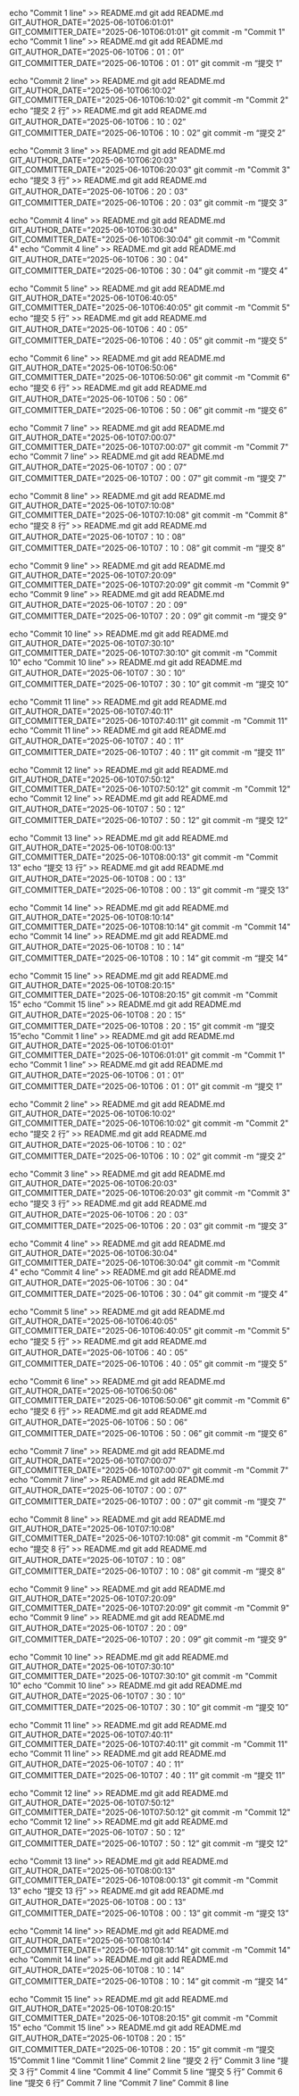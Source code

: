 echo "Commit 1 line" >> README.md
git add README.md
GIT_AUTHOR_DATE="2025-06-10T06:01:01" GIT_COMMITTER_DATE="2025-06-10T06:01:01" git commit -m "Commit 1"
echo “Commit 1 line” >> README.md
git add README.md
GIT_AUTHOR_DATE=“2025-06-10T06：01：01” GIT_COMMITTER_DATE=“2025-06-10T06：01：01” git commit -m “提交 1”

echo "Commit 2 line" >> README.md
git add README.md
GIT_AUTHOR_DATE="2025-06-10T06:10:02" GIT_COMMITTER_DATE="2025-06-10T06:10:02" git commit -m "Commit 2"
echo “提交 2 行” >> README.md
git add README.md
GIT_AUTHOR_DATE=“2025-06-10T06：10：02” GIT_COMMITTER_DATE=“2025-06-10T06：10：02” git commit -m “提交 2”

echo "Commit 3 line" >> README.md
git add README.md
GIT_AUTHOR_DATE="2025-06-10T06:20:03" GIT_COMMITTER_DATE="2025-06-10T06:20:03" git commit -m "Commit 3"
echo “提交 3 行” >> README.md
git add README.md
GIT_AUTHOR_DATE=“2025-06-10T06：20：03” GIT_COMMITTER_DATE=“2025-06-10T06：20：03” git commit -m “提交 3”

echo "Commit 4 line" >> README.md
git add README.md
GIT_AUTHOR_DATE="2025-06-10T06:30:04" GIT_COMMITTER_DATE="2025-06-10T06:30:04" git commit -m "Commit 4"
echo “Commit 4 line” >> README.md
git add README.md
GIT_AUTHOR_DATE=“2025-06-10T06：30：04” GIT_COMMITTER_DATE=“2025-06-10T06：30：04” git commit -m “提交 4”

echo "Commit 5 line" >> README.md
git add README.md
GIT_AUTHOR_DATE="2025-06-10T06:40:05" GIT_COMMITTER_DATE="2025-06-10T06:40:05" git commit -m "Commit 5"
echo “提交 5 行” >> README.md
git add README.md
GIT_AUTHOR_DATE=“2025-06-10T06：40：05” GIT_COMMITTER_DATE=“2025-06-10T06：40：05” git commit -m “提交 5”

echo "Commit 6 line" >> README.md
git add README.md
GIT_AUTHOR_DATE="2025-06-10T06:50:06" GIT_COMMITTER_DATE="2025-06-10T06:50:06" git commit -m "Commit 6"
echo “提交 6 行” >> README.md
git add README.md
GIT_AUTHOR_DATE=“2025-06-10T06：50：06” GIT_COMMITTER_DATE=“2025-06-10T06：50：06” git commit -m “提交 6”

echo "Commit 7 line" >> README.md
git add README.md
GIT_AUTHOR_DATE="2025-06-10T07:00:07" GIT_COMMITTER_DATE="2025-06-10T07:00:07" git commit -m "Commit 7"
echo “Commit 7 line” >> README.md
git add README.md
GIT_AUTHOR_DATE=“2025-06-10T07：00：07” GIT_COMMITTER_DATE=“2025-06-10T07：00：07” git commit -m “提交 7”

echo "Commit 8 line" >> README.md
git add README.md
GIT_AUTHOR_DATE="2025-06-10T07:10:08" GIT_COMMITTER_DATE="2025-06-10T07:10:08" git commit -m "Commit 8"
echo “提交 8 行” >> README.md
git add README.md
GIT_AUTHOR_DATE=“2025-06-10T07：10：08” GIT_COMMITTER_DATE=“2025-06-10T07：10：08” git commit -m “提交 8”

echo "Commit 9 line" >> README.md
git add README.md
GIT_AUTHOR_DATE="2025-06-10T07:20:09" GIT_COMMITTER_DATE="2025-06-10T07:20:09" git commit -m "Commit 9"
echo “Commit 9 line” >> README.md
git add README.md
GIT_AUTHOR_DATE=“2025-06-10T07：20：09” GIT_COMMITTER_DATE=“2025-06-10T07：20：09” git commit -m “提交 9”

echo "Commit 10 line" >> README.md
git add README.md
GIT_AUTHOR_DATE="2025-06-10T07:30:10" GIT_COMMITTER_DATE="2025-06-10T07:30:10" git commit -m "Commit 10"
echo “Commit 10 line” >> README.md
git add README.md
GIT_AUTHOR_DATE=“2025-06-10T07：30：10” GIT_COMMITTER_DATE=“2025-06-10T07：30：10” git commit -m “提交 10”

echo "Commit 11 line" >> README.md
git add README.md
GIT_AUTHOR_DATE="2025-06-10T07:40:11" GIT_COMMITTER_DATE="2025-06-10T07:40:11" git commit -m "Commit 11"
echo “Commit 11 line” >> README.md
git add README.md
GIT_AUTHOR_DATE=“2025-06-10T07：40：11” GIT_COMMITTER_DATE=“2025-06-10T07：40：11” git commit -m “提交 11”

echo "Commit 12 line" >> README.md
git add README.md
GIT_AUTHOR_DATE="2025-06-10T07:50:12" GIT_COMMITTER_DATE="2025-06-10T07:50:12" git commit -m "Commit 12"
echo “Commit 12 line” >> README.md
git add README.md
GIT_AUTHOR_DATE=“2025-06-10T07：50：12” GIT_COMMITTER_DATE=“2025-06-10T07：50：12” git commit -m “提交 12”

echo "Commit 13 line" >> README.md
git add README.md
GIT_AUTHOR_DATE="2025-06-10T08:00:13" GIT_COMMITTER_DATE="2025-06-10T08:00:13" git commit -m "Commit 13"
echo “提交 13 行” >> README.md
git add README.md
GIT_AUTHOR_DATE=“2025-06-10T08：00：13” GIT_COMMITTER_DATE=“2025-06-10T08：00：13” git commit -m “提交 13”

echo "Commit 14 line" >> README.md
git add README.md
GIT_AUTHOR_DATE="2025-06-10T08:10:14" GIT_COMMITTER_DATE="2025-06-10T08:10:14" git commit -m "Commit 14"
echo “Commit 14 line” >> README.md
git add README.md
GIT_AUTHOR_DATE=“2025-06-10T08：10：14” GIT_COMMITTER_DATE=“2025-06-10T08：10：14” git commit -m “提交 14”

echo "Commit 15 line" >> README.md
git add README.md
GIT_AUTHOR_DATE="2025-06-10T08:20:15" GIT_COMMITTER_DATE="2025-06-10T08:20:15" git commit -m "Commit 15"
echo “Commit 15 line” >> README.md
git add README.md
GIT_AUTHOR_DATE=“2025-06-10T08：20：15” GIT_COMMITTER_DATE=“2025-06-10T08：20：15” git commit -m “提交 15”echo "Commit 1 line" >> README.md
git add README.md
GIT_AUTHOR_DATE="2025-06-10T06:01:01" GIT_COMMITTER_DATE="2025-06-10T06:01:01" git commit -m "Commit 1"
echo “Commit 1 line” >> README.md
git add README.md
GIT_AUTHOR_DATE=“2025-06-10T06：01：01” GIT_COMMITTER_DATE=“2025-06-10T06：01：01” git commit -m “提交 1”

echo "Commit 2 line" >> README.md
git add README.md
GIT_AUTHOR_DATE="2025-06-10T06:10:02" GIT_COMMITTER_DATE="2025-06-10T06:10:02" git commit -m "Commit 2"
echo “提交 2 行” >> README.md
git add README.md
GIT_AUTHOR_DATE=“2025-06-10T06：10：02” GIT_COMMITTER_DATE=“2025-06-10T06：10：02” git commit -m “提交 2”

echo "Commit 3 line" >> README.md
git add README.md
GIT_AUTHOR_DATE="2025-06-10T06:20:03" GIT_COMMITTER_DATE="2025-06-10T06:20:03" git commit -m "Commit 3"
echo “提交 3 行” >> README.md
git add README.md
GIT_AUTHOR_DATE=“2025-06-10T06：20：03” GIT_COMMITTER_DATE=“2025-06-10T06：20：03” git commit -m “提交 3”

echo "Commit 4 line" >> README.md
git add README.md
GIT_AUTHOR_DATE="2025-06-10T06:30:04" GIT_COMMITTER_DATE="2025-06-10T06:30:04" git commit -m "Commit 4"
echo “Commit 4 line” >> README.md
git add README.md
GIT_AUTHOR_DATE=“2025-06-10T06：30：04” GIT_COMMITTER_DATE=“2025-06-10T06：30：04” git commit -m “提交 4”

echo "Commit 5 line" >> README.md
git add README.md
GIT_AUTHOR_DATE="2025-06-10T06:40:05" GIT_COMMITTER_DATE="2025-06-10T06:40:05" git commit -m "Commit 5"
echo “提交 5 行” >> README.md
git add README.md
GIT_AUTHOR_DATE=“2025-06-10T06：40：05” GIT_COMMITTER_DATE=“2025-06-10T06：40：05” git commit -m “提交 5”

echo "Commit 6 line" >> README.md
git add README.md
GIT_AUTHOR_DATE="2025-06-10T06:50:06" GIT_COMMITTER_DATE="2025-06-10T06:50:06" git commit -m "Commit 6"
echo “提交 6 行” >> README.md
git add README.md
GIT_AUTHOR_DATE=“2025-06-10T06：50：06” GIT_COMMITTER_DATE=“2025-06-10T06：50：06” git commit -m “提交 6”

echo "Commit 7 line" >> README.md
git add README.md
GIT_AUTHOR_DATE="2025-06-10T07:00:07" GIT_COMMITTER_DATE="2025-06-10T07:00:07" git commit -m "Commit 7"
echo “Commit 7 line” >> README.md
git add README.md
GIT_AUTHOR_DATE=“2025-06-10T07：00：07” GIT_COMMITTER_DATE=“2025-06-10T07：00：07” git commit -m “提交 7”

echo "Commit 8 line" >> README.md
git add README.md
GIT_AUTHOR_DATE="2025-06-10T07:10:08" GIT_COMMITTER_DATE="2025-06-10T07:10:08" git commit -m "Commit 8"
echo “提交 8 行” >> README.md
git add README.md
GIT_AUTHOR_DATE=“2025-06-10T07：10：08” GIT_COMMITTER_DATE=“2025-06-10T07：10：08” git commit -m “提交 8”

echo "Commit 9 line" >> README.md
git add README.md
GIT_AUTHOR_DATE="2025-06-10T07:20:09" GIT_COMMITTER_DATE="2025-06-10T07:20:09" git commit -m "Commit 9"
echo “Commit 9 line” >> README.md
git add README.md
GIT_AUTHOR_DATE=“2025-06-10T07：20：09” GIT_COMMITTER_DATE=“2025-06-10T07：20：09” git commit -m “提交 9”

echo "Commit 10 line" >> README.md
git add README.md
GIT_AUTHOR_DATE="2025-06-10T07:30:10" GIT_COMMITTER_DATE="2025-06-10T07:30:10" git commit -m "Commit 10"
echo “Commit 10 line” >> README.md
git add README.md
GIT_AUTHOR_DATE=“2025-06-10T07：30：10” GIT_COMMITTER_DATE=“2025-06-10T07：30：10” git commit -m “提交 10”

echo "Commit 11 line" >> README.md
git add README.md
GIT_AUTHOR_DATE="2025-06-10T07:40:11" GIT_COMMITTER_DATE="2025-06-10T07:40:11" git commit -m "Commit 11"
echo “Commit 11 line” >> README.md
git add README.md
GIT_AUTHOR_DATE=“2025-06-10T07：40：11” GIT_COMMITTER_DATE=“2025-06-10T07：40：11” git commit -m “提交 11”

echo "Commit 12 line" >> README.md
git add README.md
GIT_AUTHOR_DATE="2025-06-10T07:50:12" GIT_COMMITTER_DATE="2025-06-10T07:50:12" git commit -m "Commit 12"
echo “Commit 12 line” >> README.md
git add README.md
GIT_AUTHOR_DATE=“2025-06-10T07：50：12” GIT_COMMITTER_DATE=“2025-06-10T07：50：12” git commit -m “提交 12”

echo "Commit 13 line" >> README.md
git add README.md
GIT_AUTHOR_DATE="2025-06-10T08:00:13" GIT_COMMITTER_DATE="2025-06-10T08:00:13" git commit -m "Commit 13"
echo “提交 13 行” >> README.md
git add README.md
GIT_AUTHOR_DATE=“2025-06-10T08：00：13” GIT_COMMITTER_DATE=“2025-06-10T08：00：13” git commit -m “提交 13”

echo "Commit 14 line" >> README.md
git add README.md
GIT_AUTHOR_DATE="2025-06-10T08:10:14" GIT_COMMITTER_DATE="2025-06-10T08:10:14" git commit -m "Commit 14"
echo “Commit 14 line” >> README.md
git add README.md
GIT_AUTHOR_DATE=“2025-06-10T08：10：14” GIT_COMMITTER_DATE=“2025-06-10T08：10：14” git commit -m “提交 14”

echo "Commit 15 line" >> README.md
git add README.md
GIT_AUTHOR_DATE="2025-06-10T08:20:15" GIT_COMMITTER_DATE="2025-06-10T08:20:15" git commit -m "Commit 15"
echo “Commit 15 line” >> README.md
git add README.md
GIT_AUTHOR_DATE=“2025-06-10T08：20：15” GIT_COMMITTER_DATE=“2025-06-10T08：20：15” git commit -m “提交 15”Commit 1 line
“Commit 1 line”
Commit 2 line
“提交 2 行”
Commit 3 line
“提交 3 行”
Commit 4 line
“Commit 4 line”
Commit 5 line
“提交 5 行”
Commit 6 line
“提交 6 行”
Commit 7 line
“Commit 7 line”
Commit 8 line
